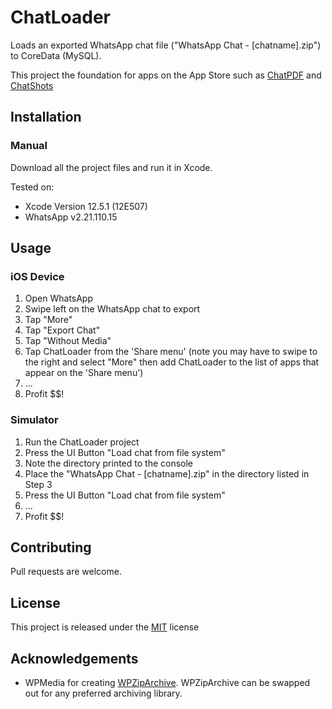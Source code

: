 # ChatLoader
Loads an exported WhatsApp chat file ("WhatsApp Chat - [chatname].zip") to CoreData (MySQL).

This project the foundation for apps on the App Store such as [ChatPDF](https://apps.apple.com/us/app/chatpdf-pdf-chats-converter/id1499421936) and [ChatShots](https://apps.apple.com/us/app/chatshots/id1018833033)

## Installation
### Manual
Download all the project files and run it in Xcode.

Tested on: 
- Xcode Version 12.5.1 (12E507) 
- WhatsApp v2.21.110.15

## Usage
### iOS Device
1. Open WhatsApp
2. Swipe left on the WhatsApp chat to export
3. Tap "More"
4. Tap "Export Chat"
5. Tap "Without Media"
6. Tap ChatLoader from the 'Share menu' (note you may have to swipe to the right and select "More" then add ChatLoader to the list of apps that appear on the 'Share menu')
7. ...
8. Profit $$!

### Simulator
1. Run the ChatLoader project
2. Press the UI Button "Load chat from file system"
3. Note the directory printed to the console
4. Place the "WhatsApp Chat - [chatname].zip" in the directory listed in Step 3
5. Press the UI Button "Load chat from file system"
6. ...
7. Profit $$!

## Contributing
Pull requests are welcome.

## License
This project is released under the [MIT](https://choosealicense.com/licenses/mit/) license

## Acknowledgements
- WPMedia for creating [WPZipArchive](https://github.com/WPMedia/WPZipArchive). WPZipArchive can be swapped out for any preferred archiving library.


